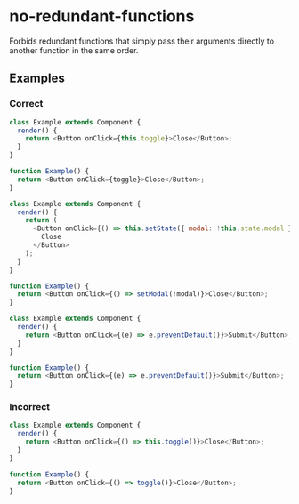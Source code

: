 # no-redundant-functions

Forbids redundant functions that simply pass their arguments directly to another function in the same order.

## Examples

### Correct

```js
class Example extends Component {
  render() {
    return <Button onClick={this.toggle}>Close</Button>;
  }
}

function Example() {
  return <Button onClick={toggle}>Close</Button>;
}
```

```js
class Example extends Component {
  render() {
    return (
      <Button onClick={() => this.setState({ modal: !this.state.modal })}>
        Close
      </Button>
    );
  }
}

function Example() {
  return <Button onClick={() => setModal(!modal)}>Close</Button>;
}
```

```js
class Example extends Component {
  render() {
    return <Button onClick={(e) => e.preventDefault()}>Submit</Button>;
  }
}

function Example() {
  return <Button onClick={(e) => e.preventDefault()}>Submit</Button>;
}
```

### Incorrect

```js
class Example extends Component {
  render() {
    return <Button onClick={() => this.toggle()}>Close</Button>;
  }
}

function Example() {
  return <Button onClick={() => toggle()}>Close</Button>;
}
```
